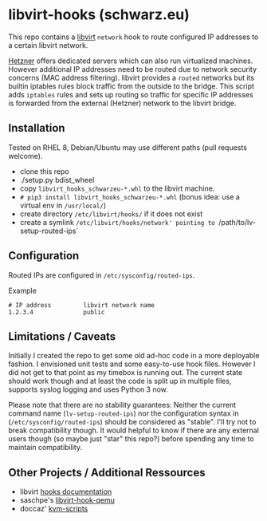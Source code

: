# libvirt-hooks (schwarz.eu)

This repo contains a [libvirt](https://libvirt.org/) `network` hook to route configured IP addresses to a certain libvirt network.

[Hetzner](https://www.hetzner.de) offers dedicated servers which can also run virtualized machines. However additional IP addresses need to be routed due to network security concerns (MAC address filtering). libvirt provides a `routed` networks but its builtin iptables rules block traffic from the outside to the bridge. This script adds `iptables` rules and sets up routing so traffic for specific IP addresses is forwarded from the external (Hetzner) network to the libvirt bridge.

## Installation

Tested on RHEL 8, Debian/Ubuntu may use different paths (pull requests welcome).

- clone this repo
- ./setup.py bdist_wheel
- copy `libvirt_hooks_schwarzeu-*.whl` to the libvirt machine.
- `# pip3 install libvirt_hooks_schwarzeu-*.whl` (bonus idea: use a virtual env in `/usr/local/`)
- create directory `/etc/libvirt/hooks/` if it does not exist
- create a symlink `/etc/libvirt/hooks/network' pointing to `/path/to/lv-setup-routed-ips`


## Configuration

Routed IPs are configured in `/etc/sysconfig/routed-ips`.

Example

    # IP address         libvirt network name
    1.2.3.4              public


## Limitations / Caveats

Initially I created the repo to get some old ad-hoc code in a more deployable fashion. I envisioned unit tests and some easy-to-use hook files. However I did not get to that point as my timebox is running out. The current state should work though and at least the code is split up in multiple files, supports syslog logging and uses Python 3 now.

Please note that there are no stability guarantees: Neither the current command name (`lv-setup-routed-ips`) nor the configuration syntax in (`/etc/sysconfig/routed-ips`) should be considered as "stable". I'll try not to break compatibility though. It would helpful to know if there are any external users though (so maybe just "star" this repo?) before spending any time to maintain compatibility.


## Other Projects / Additional Ressources

* libvirt [hooks documentation](https://libvirt.org/hooks.html)
* saschpe's [libvirt-hook-qemu](https://github.com/saschpe/libvirt-hook-qemu)
* doccaz' [kvm-scripts](https://github.com/doccaz/kvm-scripts)


